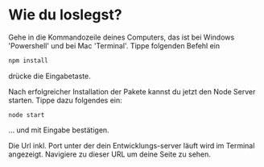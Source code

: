 # Wie du loslegst?

Gehe in die Kommandozeile deines Computers, das ist bei Windows 'Powershell' und bei Mac 'Terminal'.
Tippe folgenden Befehl ein

```bash
npm install
```
drücke die Eingabetaste.

Nach erfolgreicher Installation der Pakete kannst du jetzt den Node Server starten.
Tippe dazu folgendes ein:

```
node start
```

... und mit Eingabe bestätigen. 

Die Url inkl. Port unter der dein Entwicklungs-server läuft wird im Terminal angezeigt. Navigiere zu dieser URL um deine Seite zu sehen.
